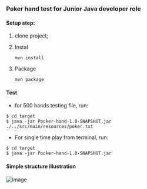 ### Poker hand test for Junior Java developer role



#### Setup step:

1. clone project;

2. Instal

   ```
   mvn install
   ```

3. Package

   ```
   mvn package
   ```

#### Test

- for 500 hands testing file, run:

```
$ cd target
$ java -jar Pocker-hand-1.0-SNAPSHOT.jar ./../src/main/resources/poker.txt   
```

- For single time play from terminal, run:

```
$ cd target
$ java -jar Pocker-hand-1.0-SNAPSHOT.jar 
```

#### Simple structure illustration

![image](https://user-images.githubusercontent.com/32782723/137615529-590c16fe-a1aa-4088-9471-1b2b743e7938.png)


